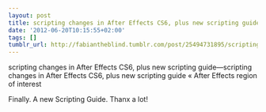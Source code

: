 ```yaml
---
layout: post
title: scripting changes in After Effects CS6, plus new scripting guide
date: '2012-06-20T10:15:55+02:00'
tags: []
tumblr_url: http://fabiantheblind.tumblr.com/post/25494731895/scripting-changes-in-after-effects-cs6-plus-new
---
```

scripting changes in After Effects CS6, plus new scripting guide—scripting changes in After Effects CS6, plus new scripting guide « After Effects region of interest

Finally. A new Scripting Guide. Thanx a lot!
